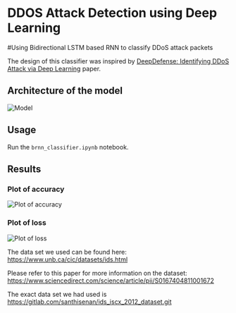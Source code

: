 # DDOS Attack Detection using Deep Learning
#Using Bidirectional LSTM based RNN to classify DDoS attack packets

The design of this classifier was inspired by [DeepDefense: Identifying DDoS Attack via Deep Learning](https://ieeexplore.ieee.org/document/7946998) paper. 

## Architecture of the model
![Model](model_brnn.png)


## Usage

Run the ```brnn_classifier.ipynb``` notebook.

## Results

### Plot of accuracy
![Plot of accuracy](BRNN_Model_Accuracy.png)

### Plot of loss
![Plot of loss](BRNN_Model_Loss.png)

The data set we used can be found here: https://www.unb.ca/cic/datasets/ids.html

Please refer to this paper for more information on the dataset: https://www.sciencedirect.com/science/article/pii/S0167404811001672

The exact data set we had used is https://gitlab.com/santhisenan/ids_iscx_2012_dataset.git



